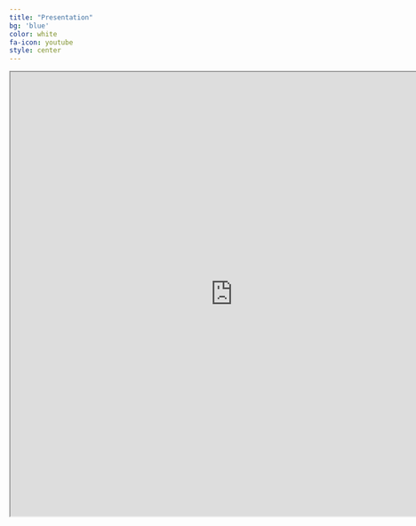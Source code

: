 ```yaml
---
title: "Presentation"
bg: 'blue'
color: white
fa-icon: youtube
style: center
---
```


<center>  

  <iframe src="https://drive.google.com/file/d/1PkClYqE4Wu6Pw5NqOsYFpugl1Ce99xYU/preview" width="800" height="800"></iframe>

</center>
